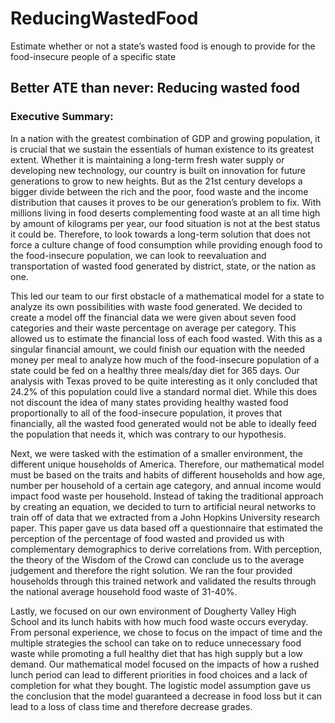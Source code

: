 # ReducingWastedFood
Estimate whether or not a state’s wasted food is enough to provide for the food-insecure people of a specific state
## Better ATE than never: Reducing wasted food
### Executive Summary:
In a nation with the greatest combination of GDP and growing population, it is crucial that
we sustain the essentials of human existence to its greatest extent. Whether it is maintaining a
long-term fresh water supply or developing new technology, our country is built on innovation for
future generations to grow to new heights. But as the 21st century develops a bigger divide
between the rich and the poor, food waste and the income distribution that causes it proves to be
our generation’s problem to fix. With millions living in food deserts complementing food waste at
an all time high by amount of kilograms per year, our food situation is not at the best status it
could be. Therefore, to look towards a long-term solution that does not force a culture change of
food consumption while providing enough food to the food-insecure population, we can look to
reevaluation and transportation of wasted food generated by district, state, or the nation as one.

This led our team to our first obstacle of a mathematical model for a state to analyze its
own possibilities with waste food generated. We decided to create a model off the financial data
we were given about seven food categories and their waste percentage on average per category.
This allowed us to estimate the financial loss of each food wasted. With this as a singular
financial amount, we could finish our equation with the needed money per meal to analyze how
much of the food-insecure population of a state could be fed on a healthy three meals/day diet
for 365 days. Our analysis with Texas proved to be quite interesting as it only concluded that
24.2% of this population could live a standard normal diet. While this does not discount the idea
of many states providing healthy wasted food proportionally to all of the food-insecure
population, it proves that financially, all the wasted food generated would not be able to ideally
feed the population that needs it, which was contrary to our hypothesis.

Next, we were tasked with the estimation of a smaller environment, the different unique
households of America. Therefore, our mathematical model must be based on the traits and
habits of different households and how age, number per household of a certain age category, and
annual income would impact food waste per household. Instead of taking the traditional
approach by creating an equation, we decided to turn to artificial neural networks to train off of
data that we extracted from a John Hopkins University research paper. This paper gave us data
based off a questionnaire that estimated the perception of the percentage of food wasted and
provided us with complementary demographics to derive correlations from. With perception, the
theory of the Wisdom of the Crowd can conclude us to the average judgement and therefore the
right solution. We ran the four provided households through this trained network and validated the
results through the national average household food waste of 31-40%.

Lastly, we focused on our own environment of Dougherty Valley High School and its lunch
habits with how much food waste occurs everyday. From personal experience, we chose to focus
on the impact of time and the multiple strategies the school can take on to reduce unnecessary
food waste while promoting a full healthy diet that has high supply but a low demand. Our
mathematical model focused on the impacts of how a rushed lunch period can lead to different
priorities in food choices and a lack of completion for what they bought. The logistic model
assumption gave us the conclusion that the model guaranteed a decrease in food loss but it can
lead to a loss of class time and therefore decrease grades.
